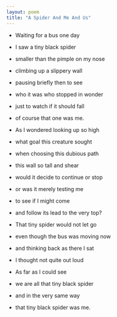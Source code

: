 ```yaml
---
layout: poem
title: "A Spider And Me And Us"
---
```


- Waiting for a bus one day
- I saw a tiny black spider
- smaller than the pimple on my nose
- climbing up a slippery wall
- pausing briefly then to see
- who it was who stopped in wonder
- just to watch if it should fall
- of course that one was me.

- As I wondered looking up so high
- what goal this creature sought
- when choosing this dubious path
- this wall so tall and shear
- would it decide to continue or stop
- or was it merely testing me
- to see if I might come
- and follow its lead to the very top?

- That tiny spider would not let go
- even though the bus was moving now
- and thinking back as there I sat
- I thought not quite out loud
- As far as I could see
- we are all that tiny black spider
- and in the very same way
- that tiny black spider was me.